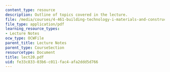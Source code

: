 ```yaml
---
content_type: resource
description: Outline of topics covered in the lecture.
file: /media/courses/4-461-building-technology-i-materials-and-construction-fall-2004/fe33c83303b6c011fac4afa2ddd5d766_lect20.pdf
file_type: application/pdf
learning_resource_types:
- Lecture Notes
ocw_type: OCWFile
parent_title: Lecture Notes
parent_type: CourseSection
resourcetype: Document
title: lect20.pdf
uid: fe33c833-03b6-c011-fac4-afa2ddd5d766
---
```

